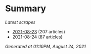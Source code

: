 # Summary
*Latest scrapes*
* [2021-08-23](https://github.com/nuuuwan/news_lk/blob/data/news_lk.2021-08-23.json) (207 articles)
* [2021-08-24](https://github.com/nuuuwan/news_lk/blob/data/news_lk.2021-08-24.json) (87 articles)

*Generated at 01:10PM, August 24, 2021*